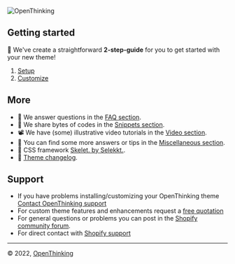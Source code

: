 ![OpenThinking](https://i1.wp.com/raw.githubusercontent.com/openxthinking/docsy/master/docs/_media/logo.png?h=250)

## Getting started

🚀 We've create a straightforward __2-step-guide__ for you to get started with your new theme!

1. [Setup](setup)
2. [Customize](custom)

## More

- 🎯 We answer questions in the [FAQ section](faq).
- 📗 We share bytes of codes in the [Snippets section](snippets).
- 📽 We have (some) illustrative video tutorials in the [Video section](video).
- 🎰 You can find some more answers or tips in the [Miscellaneous section](misc).
- 🐲 CSS framework [Skelet. by Selekkt.](https://selekkt.dk/skelet/v3/?ref=openthinking).
- 📝 [Theme changelog](https://openthinking.net/changelog/bullet.md).

## Support

- If you have problems installing/customizing your OpenThinking theme [Contact OpenThinking support]()
- For custom theme features and enhancements request a [free quotation]()
- For general questions or problems you can post in the [Shopify community forum](https://community.shopify.com/).
- For direct contact with [Shopify support](https://help.shopify.com/en/questions#/login)

---
&copy; 2022, [OpenThinking](https://openthinking.net/?ref=ghsb)
